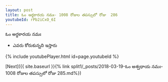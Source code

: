```yaml
---
layout: post
title: ఓం అర్థకారయ నమః- 1008 రోజుల తపస్సులో రోజు  286
youtubeId: rPb2iCxO_6I
---
```

 
 
 ఓం అర్థకారయ నమః  
 
 -  ఎవరు కోరుకున్నది ఇస్తారు 
 
  
 
  
 
 
 
 
 
 


{% include youtubePlayer.html id=page.youtubeId %}
 
[Next]({{ site.baseurl }}{% link  split1/_posts/2018-03-19-ఓం అశ్వథాయ నమః- 1008 రోజుల తపస్సులో రోజు  285.md%})
 
